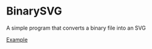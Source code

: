 # BinarySVG
A simple program that converts a binary file into an SVG

[Example](https://github.com/FrostBird347/HexSVG/tree/main/example)
